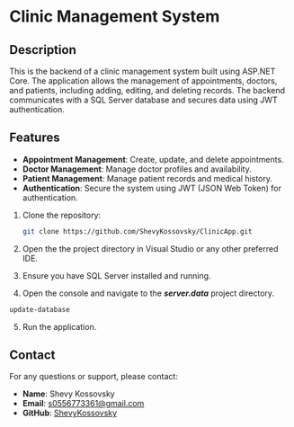 # Clinic Management System

## Description

This is the backend of a clinic management system built using ASP.NET Core. The application allows the management of appointments, doctors, and patients, including adding, editing, and deleting records. The backend communicates with a SQL Server database and secures data using JWT authentication.

## Features

- **Appointment Management**: Create, update, and delete appointments.
- **Doctor Management**: Manage doctor profiles and availability.
- **Patient Management**: Manage patient records and medical history.
- **Authentication**: Secure the system using JWT (JSON Web Token) for authentication.

1. Clone the repository:

    ```bash
    git clone https://github.com/ShevyKossovsky/ClinicApp.git
    ```
 
2. Open the the project directory in Visual Studio or any other preferred IDE.

3. Ensure you have SQL Server installed and running.

4. Open the console and navigate to the  ***server.data*** project directory.

  ```sh
  update-database
   ```
5. Run the application.

## Contact

For any questions or support, please contact:

- **Name**: Shevy Kossovsky
- **Email**: s0556773361@gmail.com
- **GitHub**: [ShevyKossovsky](https://github.com/ShevyKossovsky)


